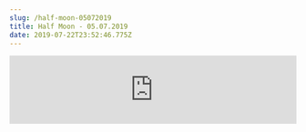 ```yaml
---
slug: /half-moon-05072019
title: Half Moon - 05.07.2019
date: 2019-07-22T23:52:46.775Z
---
```

<iframe width="100%" height="120" src="https://www.mixcloud.com/widget/iframe/?hide_cover=1&feed=%2FHalfMoonbk%2Fmoney-cat-572019%2F" frameborder="0" ></iframe>
